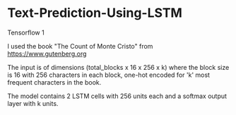 # Text-Prediction-Using-LSTM

Tensorflow 1

I used the book "The Count of Monte Cristo" from https://www.gutenberg.org

The input is of dimensions (total_blocks x 16 x 256 x k)
where the block size is 16 with 256 characters in each block, one-hot encoded
for 'k' most frequent characters in the book.

The model contains 2 LSTM cells with 256 units each and a softmax output layer
with k units.